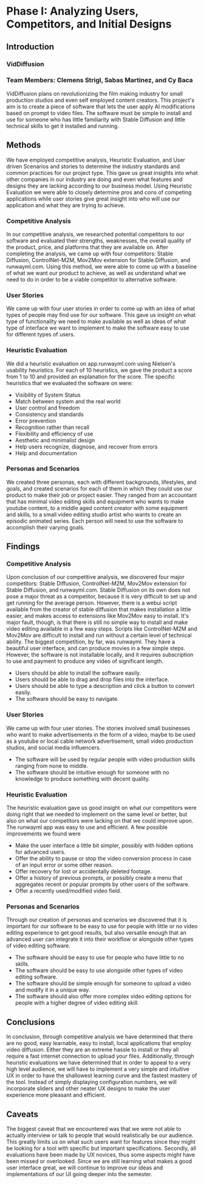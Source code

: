 # Phase I: Analyzing Users, Competitors, and Initial Designs

## Introduction

### VidDiffusion
### Team Members: Clemens Strigl, Sabas Martinez, and Cy Baca
VidDiffusion plans on revolutionizing the film making industry for small production studios and even self employed content creators.
This project's aim is to create a piece of software that lets the user apply AI modifications based on prompt to video files. The software must be simple to install and use for someone who has little familiarity with Stable Diffusion and little technical skills to get it installed and running.

## Methods
We have employed competitive analysis, Heuristic Evaluation, and User driven Scenarios and stories to determine the industry standards and common practices for our project type. This gave us great insights into what other companies in our industry are doing and even what features and designs they are lacking according to our business model. Using Heuristic Evaluation we were able to closely determine pros and cons of competing applications while user stories give great insight into who will use our application and what they are trying to achieve.

### Competitive Analysis
In our competitive analysis, we researched potential competitors to our software and evaluated their strengths, weaknesses, the overall quality of the product, price, and platforms that they are available on. After completing the analysis, we came up with four competitors: Stable Diffusion, ControlNet-M2M, Mov2Mov extension for Stable Diffusion, and runwayml.com. Using this method, we were able to come up with a baseline of what we want our product to achieve, as well as understand what we need to do in order to be a viable competitor to alternative software.

### User Stories
We came up with four user stories in order to come up with an idea of what types of people may find use for our software. This gave us insight on what type of functionality we need to make available as well as ideas of what type of interface we want to implement to make the software easy to use for different types of users.

### Heuristic Evaluation
We did a heuristic evaluation on app.runwayml.com using Nielsen's usability heuristics. For each of 10 heuristics, we gave the product a score from 1 to 10 and provided an explanation for the score. The specific heuristics that we evaluated the software on were:

* Visibility of System Status
* Match between system and the real world
* User control and freedom
* Consistency and standards
* Error prevention
* Recognition rather than recall
* Flexibility and efficiency of use
* Aesthetic and minimalist design
* Help users recognize, diagnose, and recover from errors
* Help and documentation


### Personas and Scenarios
We created three personas, each with different backgrounds, lifestyles, and goals, and created scenarios for each of them in which they could use our product to make their job or project easier. They ranged from an accountant that has minimal video editing skills and equipment who wants to make youtube content, to a middle aged content creator with some equipment and skills, to a small video editing studio artist who wants to create an episodic animated series. Each person will need to use the software to accomplish their varying goals.



## Findings

<!---
!!! For each research method, detail each of the findings point-by-point to clarify new discoveries of users' needs !!!
--->
### Competitive Analysis
Upon conclusion of our competitive analysis, we discovered four major competitors: Stable Diffusion, ControlNet-M2M, Mov2Mov extension for Stable Diffusion, and runwayml.com. Stable Diffusion on its own does not pose a major threat as a competitor, because it is very difficult to set up and get running for the average person. However, there is a webui script available from the creator of stable diffusion that makes installation a little easier, and makes access to extensions like Mov2Mov easy to install. It's major fault, though, is that there is still no simple way to install and make video editing available in a few easy steps.
Scripts like ControlNet-M2M and Mov2Mov are difficult to install and run without a certain level of technical ability.
The biggest competition, by far, was runwayml. They have a beautiful user interface, and can produce movies in a few simple steps. However, the software is not installable locally, and it requires subscription to use and payment to produce any video of significant length.
* Users should be able to install the software easily.
* Users should be able to drag and drop files into the interface.
* Users should be able to type a description and click a button to convert easily.
* The software should be easy to navigate.

### User Stories
We came up with four user stories. The stories involved small businesses who want to make advertisements in the form of a video, maybe to be used as a youtube or local cable network advertisement, small video production studios, and social media influencers.
* The software will be used by regular people with video production skills ranging from none to middle.
* The software should be intuitive enough for someone with no knowledge to produce something with decent quality.

### Heuristic Evaluation
The heuristic evaluation gave us good insight on what our competitors were doing right that we needed to implement on the same level or better, but also on what our competitors were lacking on that we could improve upon. The runwayml app was easy to use and efficient. A few possible improvements we found were
* Make the user interface a little bit simpler, possibly with hidden options for advanced users.
* Offer the ability to pause or stop the video conversion process in case of an input error or some other reason.
* Offer recovery for lost or accidentally deleted footage.
* Offer a history of previous prompts, or possibly create a menu that aggregates recent or popular prompts by other users of the software.
* Offer a recently used/modified video field.

### Personas and Scenarios
Through our creation of personas and scenarios we discovered that it is important for our software to be easy to use for people with little or no video editing experience to get good results, but also versatile enough that an advanced user can integrate it into their workflow or alongside other types of video editing software.
* The software should be easy to use for people who have little to no skills.
* The software should be easy to use alongside other types of video editing software.
* The software should be simple enough for someone to upload a video and modify it in a unique way.
* The software should also offer more complex video editing options for people with a higher degree of video editing skill.

## Conclusions

In conclusion, through competitive analysis we have determined that there are no good, easy learnable, easy to install, local applications that employ video diffusion. Either they are an extreme hassle to install or they all require a fast internet connection to upload your files. Additionally, through heuristic evaluations we have determined that in order to appeal to a very high level audience, we will have to implement a very simple and intuitive UX in order to have the shallowest learning curve and the fastest mastery of the tool. Instead of simply displaying configuration numbers, we will incorporate sliders and other neater UX designs to make the user experience more pleasant and efficient.

## Caveats

The biggest caveat that we encountered was that we were not able to actually interview or talk to people that would realistically be our audience. This greatly limits us on what such users want for features since they might be looking for a tool with specific but important specifications. Secondly, all evaluations have been made by UX novices, thus some aspects might have been missed or overlooked. Since we are still learning what makes a good user interface great, we will continue to improve our ideas and implementations of our UI going deeper into the semester.
